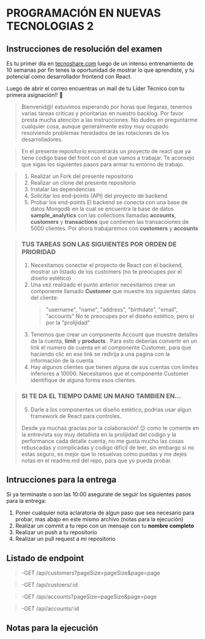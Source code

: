 # PROGRAMACIÓN EN NUEVAS TECNOLOGIAS 2

## Instrucciones de resolución del examen

Es tu primer día en [tecnoshare.com](http://tecnoshare.com) luego de un intenso entrenamiento de 10 semanas por fin tenes la oportunidad de mostrar lo que aprendiste, y tu potencial como desarrollador frontend con React.

Luego de abrir el correo encuentras un mail de tu Líder Técnico con tu primera asignación!! 💪

> Bienvenid@! estuvimos esperando por horas que llegaras, tenemos varias tareas criticas y prioritarias en nuestro backlog. Por favor presta mucha atención a las instrucciones. No dudes en preguntarme cualquier cosa, aunque generalmente estoy muy ocupado resolviendo problemas heredados de las rotaciones de los desarrolladores.

> En el presente repositorío encontrarás un proyecto de react que ya tiene codigo base del front con el que vamos a trabajar. Te aconsejo que sigas los siguientes pasos para armar tu entorno de trabajo.

> 1. Realizar un Fork del presente repositorio
> 2. Realizar un clone del presente repositorio
> 3. Instalar las dependencias
> 4. Solicitar los end-points (API) del proyecto de backend
> 5. Probar los end-points
>    El backend se conecta con una base de datos Mongodb en la cual se encuentra la base de datos **sample_analytics** con las collections llamadas **accounts**, **customers** y **transactions** que contienen las transacciones de 5000 clientes. Por ahora trabajaremos con **customers** y **accounts**

> ### TUS TAREAS SON LAS SIGUIENTES POR ORDEN DE PRIORIDAD
>
> 1. Necesitamos conectar el proyecto de React con el backend, mostrar un listado de los customers (no te preocupes por el diseño estético)
> 2. Una vez realizado el punto anterior necesitamos crear un componente llamado **Customer** que muestre los siguientes datos del cliente:
>    > "username", "name", "address", "birthdate", "email", "accounts"
>    > No te preocupes por el diseño estético, pero si por la "prolijidad"
> 3. Tenemos que crear un componente Account que muestre detalles de la cuenta, **limit** y **products** . Para esto deberías convertir en un link el numero de cuenta en el componente Customer, para que haciendo clic en ese link se redirija a una pagina con la información de la cuenta.
> 4. Hay algunos clientes que tienen alguna de sus cuentas con limites inferiores a 10000. Necesitamos que el componente Customer identifique de alguna forma esos clientes.

> ### SI TE DA EL TIEMPO DAME UN MANO TAMBIEN EN...
>
> 5. Darle a los componentes un diseño estético, podrías usar algun framework de React para controles.
>
> Desde ya muchas gracias por la colaboración! 😉 como te comente en la entrevista soy muy detallista en la prolijidad del codigo y la performance cada detalle cuenta, no me gusta mucho las cosas rebuscadas y complicadas y codigo dificil de leer, sin embargo si no estas seguro, es mejor que lo resuelvas como puedas y me dejes notas en el readme.md del repo, para que yo pueda probar.

## Intrucciones para la entrega

Si ya terminaste o son las 10:00 asegurate de seguir los siguientes pasos para la entrega:

1. Poner cualquier nota aclaratoria de algun paso que sea necesario para probar, mas abajo en este mismo archivo (notas para la ejecución)
2. Realizar un commit a tu repo con un mensaje con tu **nombre completo**
3. Realizar un push a tu repositorio
4. Realizar un pull request a mi repositorio

## Listado de endpoint

> -GET /api/customers?pageSize=pageSize&page=page

> -GET /api/custoers/:id

> -GET /api/accounts?pageSize=pageSize&page=page

> -GET /api/accounts/:id

## Notas para la ejecución
